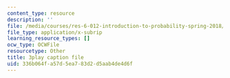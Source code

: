 ```yaml
---
content_type: resource
description: ''
file: /media/courses/res-6-012-introduction-to-probability-spring-2018/336b064fa57d5ea783d2d5aab4de4d6f_46Ym07yKf4A.vtt
file_type: application/x-subrip
learning_resource_types: []
ocw_type: OCWFile
resourcetype: Other
title: 3play caption file
uid: 336b064f-a57d-5ea7-83d2-d5aab4de4d6f
---
```


